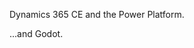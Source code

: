 Dynamics 365 CE and the Power Platform.

...and Godot.

<!---
a-deo/a-deo is a ✨ special ✨ repository because its `README.md` (this file) appears on your GitHub profile.
You can click the Preview link to take a look at your changes.
--->
